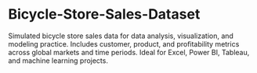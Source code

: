 # Bicycle-Store-Sales-Dataset
Simulated bicycle store sales data for data analysis, visualization, and modeling practice. Includes customer, product, and profitability metrics across global markets and time periods. Ideal for Excel, Power BI, Tableau, and machine learning projects.
